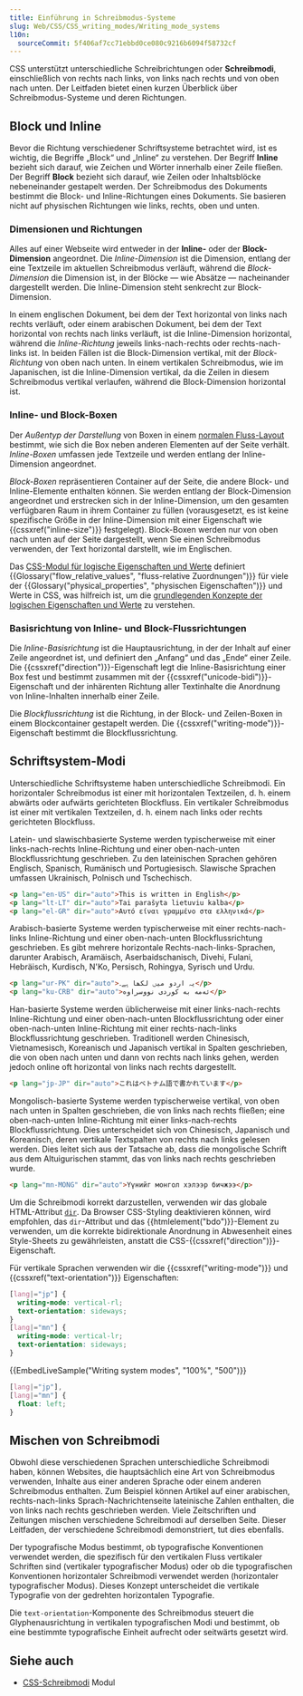 ```yaml
---
title: Einführung in Schreibmodus-Systeme
slug: Web/CSS/CSS_writing_modes/Writing_mode_systems
l10n:
  sourceCommit: 5f406af7cc71ebbd0ce080c9216b6094f58732cf
---
```


CSS unterstützt unterschiedliche Schreibrichtungen oder **Schreibmodi**, einschließlich von rechts nach links, von links nach rechts und von oben nach unten. Der Leitfaden bietet einen kurzen Überblick über Schreibmodus-Systeme und deren Richtungen.

## Block und Inline

Bevor die Richtung verschiedener Schriftsysteme betrachtet wird, ist es wichtig, die Begriffe „Block“ und „Inline“ zu verstehen. Der Begriff **Inline** bezieht sich darauf, wie Zeichen und Wörter innerhalb einer Zeile fließen. Der Begriff **Block** bezieht sich darauf, wie Zeilen oder Inhaltsblöcke nebeneinander gestapelt werden. Der Schreibmodus des Dokuments bestimmt die Block- und Inline-Richtungen eines Dokuments. Sie basieren nicht auf physischen Richtungen wie links, rechts, oben und unten.

### Dimensionen und Richtungen

Alles auf einer Webseite wird entweder in der **Inline-** oder der **Block-Dimension** angeordnet. Die _Inline-Dimension_ ist die Dimension, entlang der eine Textzeile im aktuellen Schreibmodus verläuft, während die _Block-Dimension_ die Dimension ist, in der Blöcke — wie Absätze — nacheinander dargestellt werden. Die Inline-Dimension steht senkrecht zur Block-Dimension.

In einem englischen Dokument, bei dem der Text horizontal von links nach rechts verläuft, oder einem arabischen Dokument, bei dem der Text horizontal von rechts nach links verläuft, ist die Inline-Dimension horizontal, während die _Inline-Richtung_ jeweils links-nach-rechts oder rechts-nach-links ist. In beiden Fällen ist die Block-Dimension vertikal, mit der _Block-Richtung_ von oben nach unten. In einem vertikalen Schreibmodus, wie im Japanischen, ist die Inline-Dimension vertikal, da die Zeilen in diesem Schreibmodus vertikal verlaufen, während die Block-Dimension horizontal ist.

### Inline- und Block-Boxen

Der _Außentyp der Darstellung_ von Boxen in einem [normalen Fluss-Layout](/de/docs/Web/CSS/CSS_display/Visual_formatting_model#normal_flow) bestimmt, wie sich die Box neben anderen Elementen auf der Seite verhält. _Inline-Boxen_ umfassen jede Textzeile und werden entlang der Inline-Dimension angeordnet.

_Block-Boxen_ repräsentieren Container auf der Seite, die andere Block- und Inline-Elemente enthalten können. Sie werden entlang der Block-Dimension angeordnet und erstrecken sich in der Inline-Dimension, um den gesamten verfügbaren Raum in ihrem Container zu füllen (vorausgesetzt, es ist keine spezifische Größe in der Inline-Dimension mit einer Eigenschaft wie {{cssxref("inline-size")}} festgelegt). Block-Boxen werden nur von oben nach unten auf der Seite dargestellt, wenn Sie einen Schreibmodus verwenden, der Text horizontal darstellt, wie im Englischen.

Das [CSS-Modul für logische Eigenschaften und Werte](/de/docs/Web/CSS/CSS_logical_properties_and_values#properties) definiert {{Glossary("flow_relative_values", "fluss-relative Zuordnungen")}} für viele der {{Glossary("physical_properties", "physischen Eigenschaften")}} und Werte in CSS, was hilfreich ist, um die [grundlegenden Konzepte der logischen Eigenschaften und Werte](/de/docs/Web/CSS/CSS_logical_properties_and_values/Basic_concepts_of_logical_properties_and_values) zu verstehen.

### Basisrichtung von Inline- und Block-Flussrichtungen

Die _Inline-Basisrichtung_ ist die Hauptausrichtung, in der der Inhalt auf einer Zeile angeordnet ist, und definiert den „Anfang“ und das „Ende“ einer Zeile. Die {{cssxref("direction")}}-Eigenschaft legt die Inline-Basisrichtung einer Box fest und bestimmt zusammen mit der {{cssxref("unicode-bidi")}}-Eigenschaft und der inhärenten Richtung aller Textinhalte die Anordnung von Inline-Inhalten innerhalb einer Zeile.

Die _Blockflussrichtung_ ist die Richtung, in der Block- und Zeilen-Boxen in einem Blockcontainer gestapelt werden. Die {{cssxref("writing-mode")}}-Eigenschaft bestimmt die Blockflussrichtung.

## Schriftsystem-Modi

Unterschiedliche Schriftsysteme haben unterschiedliche Schreibmodi. Ein horizontaler Schreibmodus ist einer mit horizontalen Textzeilen, d. h. einem abwärts oder aufwärts gerichteten Blockfluss. Ein vertikaler Schreibmodus ist einer mit vertikalen Textzeilen, d. h. einem nach links oder rechts gerichteten Blockfluss.

Latein- und slawischbasierte Systeme werden typischerweise mit einer links-nach-rechts Inline-Richtung und einer oben-nach-unten Blockflussrichtung geschrieben. Zu den lateinischen Sprachen gehören Englisch, Spanisch, Rumänisch und Portugiesisch. Slawische Sprachen umfassen Ukrainisch, Polnisch und Tschechisch.

```html
<p lang="en-US" dir="auto">This is written in English</p>
<p lang="lt-LT" dir="auto">Tai parašyta lietuviu kalba</p>
<p lang="el-GR" dir="auto">Αυτό είναι γραμμένο στα ελληνικά</p>
```

Arabisch-basierte Systeme werden typischerweise mit einer rechts-nach-links Inline-Richtung und einer oben-nach-unten Blockflussrichtung geschrieben. Es gibt mehrere horizontale Rechts-nach-links-Sprachen, darunter Arabisch, Aramäisch, Aserbaidschanisch, Divehi, Fulani, Hebräisch, Kurdisch, N'Ko, Persisch, Rohingya, Syrisch und Urdu.

```html
<p lang="ur-PK" dir="auto">یہ اردو میں لکھا ہے۔</p>
<p lang="ku-CRB" dir="auto">ئەمە بە کوردی نووسراوە</p>
```

Han-basierte Systeme werden üblicherweise mit einer links-nach-rechts Inline-Richtung und einer oben-nach-unten Blockflussrichtung oder einer oben-nach-unten Inline-Richtung mit einer rechts-nach-links Blockflussrichtung geschrieben. Traditionell werden Chinesisch, Vietnamesisch, Koreanisch und Japanisch vertikal in Spalten geschrieben, die von oben nach unten und dann von rechts nach links gehen, werden jedoch online oft horizontal von links nach rechts dargestellt.

```html
<p lang="jp-JP" dir="auto">これはベトナム語で書かれています</p>
```

Mongolisch-basierte Systeme werden typischerweise vertikal, von oben nach unten in Spalten geschrieben, die von links nach rechts fließen; eine oben-nach-unten Inline-Richtung mit einer links-nach-rechts Blockflussrichtung. Dies unterscheidet sich von Chinesisch, Japanisch und Koreanisch, deren vertikale Textspalten von rechts nach links gelesen werden. Dies leitet sich aus der Tatsache ab, dass die mongolische Schrift aus dem Altuigurischen stammt, das von links nach rechts geschrieben wurde.

```html
<p lang="mn-MONG" dir="auto">Үүнийг монгол хэлээр бичжээ</p>
```

Um die Schreibmodi korrekt darzustellen, verwenden wir das globale HTML-Attribut [`dir`](/de/docs/Web/HTML/Reference/Global_attributes/dir). Da Browser CSS-Styling deaktivieren können, wird empfohlen, das `dir`-Attribut und das {{htmlelement("bdo")}}-Element zu verwenden, um die korrekte bidirektionale Anordnung in Abwesenheit eines Style-Sheets zu gewährleisten, anstatt die CSS-{{cssxref("direction")}}-Eigenschaft.

Für vertikale Sprachen verwenden wir die {{cssxref("writing-mode")}} und {{cssxref("text-orientation")}} Eigenschaften:

```css
[lang|="jp"] {
  writing-mode: vertical-rl;
  text-orientation: sideways;
}
[lang|="mn"] {
  writing-mode: vertical-lr;
  text-orientation: sideways;
}
```

{{EmbedLiveSample("Writing system modes", "100%", "500")}}

```css hidden
[lang|="jp"],
[lang|="mn"] {
  float: left;
}
```

## Mischen von Schreibmodi

Obwohl diese verschiedenen Sprachen unterschiedliche Schreibmodi haben, können Websites, die hauptsächlich eine Art von Schreibmodus verwenden, Inhalte aus einer anderen Sprache oder einem anderen Schreibmodus enthalten. Zum Beispiel können Artikel auf einer arabischen, rechts-nach-links Sprach-Nachrichtenseite lateinische Zahlen enthalten, die von links nach rechts geschrieben werden. Viele Zeitschriften und Zeitungen mischen verschiedene Schreibmodi auf derselben Seite. Dieser Leitfaden, der verschiedene Schreibmodi demonstriert, tut dies ebenfalls.

Der typografische Modus bestimmt, ob typografische Konventionen verwendet werden, die spezifisch für den vertikalen Fluss vertikaler Schriften sind (vertikaler typografischer Modus) oder ob die typografischen Konventionen horizontaler Schreibmodi verwendet werden (horizontaler typografischer Modus). Dieses Konzept unterscheidet die vertikale Typografie von der gedrehten horizontalen Typografie.

Die `text-orientation`-Komponente des Schreibmodus steuert die Glyphenausrichtung in vertikalen typografischen Modi und bestimmt, ob eine bestimmte typografische Einheit aufrecht oder seitwärts gesetzt wird.

## Siehe auch

- [CSS-Schreibmodi](/de/docs/Web/CSS/CSS_writing_modes) Modul
